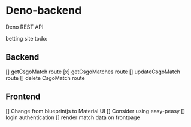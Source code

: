 # Deno-backend

Deno REST API

betting site todo:

## Backend

[] getCsgoMatch route
[x] getCsgoMatches route
[] updateCsgoMatch route
[] delete CsgoMatch route

## Frontend

[] Change from blueprintjs to Material UI
[] Consider using easy-peasy
[] login authentication
[] render match data on frontpage
